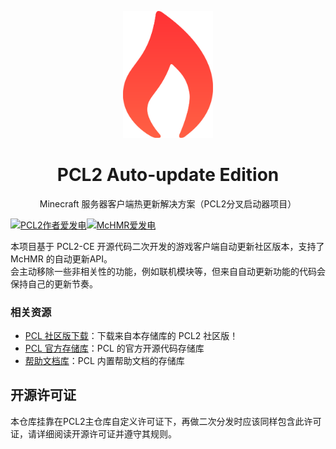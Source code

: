 <p align="center"><img width="144px" src="https://github.com/Melon-Studio/PCL2-AE/blob/main/logo.png" /></p>
<h1 align="center">PCL2 Auto-update Edition</h1>
<p align="center">Minecraft 服务器客户端热更新解决方案（PCL2分叉启动器项目）</p>

[![PCL2作者爱发电](https://img.shields.io/badge/（龙腾猫跃）赞助-爱发电-946ce6?style=flat&labelColor=444444&logoSize=auto)](https://afdian.com/@LTCat)[![McHMR爱发电](https://img.shields.io/badge/（McHMR）赞助-爱发电-946ce6?style=flat&labelColor=444444&logoSize=auto)](https://afdian.com/a/Melon_Studio)

本项目基于 PCL2-CE 开源代码二次开发的游戏客户端自动更新社区版本，支持了 McHMR 的自动更新API。<br/>会主动移除一些非相关性的功能，例如联机模块等，但来自自动更新功能的代码会保持自己的更新节奏。<br/>

### 相关资源

- [PCL 社区版下载](https://github.com/PCL-Community/PCL2-CE/releases)：下载来自本存储库的 PCL2 社区版！
- [PCL 官方存储库](https://github.com/Hex-Dragon/PCL2)：PCL 的官方开源代码存储库
- [帮助文档库](https://github.com/LTCatt/PCL2Help)：PCL 内置帮助文档的存储库

## 开源许可证

本仓库挂靠在PCL2主仓库自定义许可证下，再做二次分发时应该同样包含此许可证，请详细阅读开源许可证并遵守其规则。

